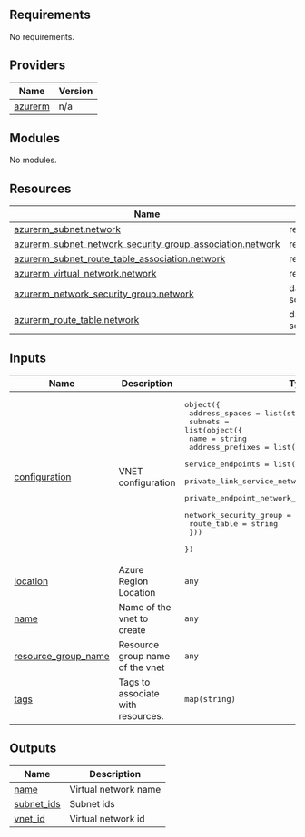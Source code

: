 <!-- BEGIN_TF_DOCS -->
## Requirements

No requirements.

## Providers

| Name | Version |
|------|---------|
| <a name="provider_azurerm"></a> [azurerm](#provider\_azurerm) | n/a |

## Modules

No modules.

## Resources

| Name | Type |
|------|------|
| [azurerm_subnet.network](https://registry.terraform.io/providers/hashicorp/azurerm/latest/docs/resources/subnet) | resource |
| [azurerm_subnet_network_security_group_association.network](https://registry.terraform.io/providers/hashicorp/azurerm/latest/docs/resources/subnet_network_security_group_association) | resource |
| [azurerm_subnet_route_table_association.network](https://registry.terraform.io/providers/hashicorp/azurerm/latest/docs/resources/subnet_route_table_association) | resource |
| [azurerm_virtual_network.network](https://registry.terraform.io/providers/hashicorp/azurerm/latest/docs/resources/virtual_network) | resource |
| [azurerm_network_security_group.network](https://registry.terraform.io/providers/hashicorp/azurerm/latest/docs/data-sources/network_security_group) | data source |
| [azurerm_route_table.network](https://registry.terraform.io/providers/hashicorp/azurerm/latest/docs/data-sources/route_table) | data source |

## Inputs

| Name | Description | Type | Default | Required |
|------|-------------|------|---------|:--------:|
| <a name="input_configuration"></a> [configuration](#input\_configuration) | VNET configuration | <pre>object({<br>    address_spaces = list(string)<br>    subnets = list(object({<br>      name                                          = string<br>      address_prefixes                              = list(string)<br>      service_endpoints                             = list(string)<br>      private_link_service_network_policies_enabled = bool<br>      private_endpoint_network_policies_enabled     = bool<br>      network_security_group                        = string<br>      route_table                                   = string<br>    }))<br>  })</pre> | n/a | yes |
| <a name="input_location"></a> [location](#input\_location) | Azure Region Location | `any` | n/a | yes |
| <a name="input_name"></a> [name](#input\_name) | Name of the vnet to create | `any` | n/a | yes |
| <a name="input_resource_group_name"></a> [resource\_group\_name](#input\_resource\_group\_name) | Resource group name of the vnet | `any` | n/a | yes |
| <a name="input_tags"></a> [tags](#input\_tags) | Tags to associate with resources. | `map(string)` | n/a | yes |

## Outputs

| Name | Description |
|------|-------------|
| <a name="output_name"></a> [name](#output\_name) | Virtual network name |
| <a name="output_subnet_ids"></a> [subnet\_ids](#output\_subnet\_ids) | Subnet ids |
| <a name="output_vnet_id"></a> [vnet\_id](#output\_vnet\_id) | Virtual network id |
<!-- END_TF_DOCS -->
